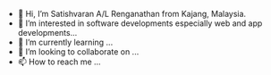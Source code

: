- 👋 Hi, I’m Satishvaran A/L Renganathan from Kajang, Malaysia.
- 👀 I’m interested in software developments especially web and app developments...
- 🌱 I’m currently learning ...
- 💞️ I’m looking to collaborate on ...
- 📫 How to reach me ...

<!---
satish241099/satish241099 is a ✨ special ✨ repository because its `README.md` (this file) appears on your GitHub profile.
You can click the Preview link to take a look at your changes.
--->
